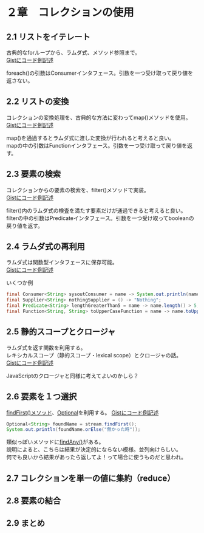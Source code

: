 # ２章　コレクションの使用

## 2.1 リストをイテレート
古典的なforループから、ラムダ式、メソッド参照まで。<br>
[Gistにコード例記述](https://gist.github.com/tksy/b1ff68427228ea303e37)

foreach()の引数はConsumerインタフェース。引数を一つ受け取って戻り値を返さない。

## 2.2 リストの変換
コレクションの変換処理を、古典的な方法に変わってmap()メソッドを使用。<br>
[Gistにコード例記述](https://gist.github.com/tksy/7db0545f6387a748eb5f)

map()を通過するとラムダ式に渡した変換が行われると考えると良い。<br>
mapの中の引数はFunctionインタフェース。引数を一つ受け取って戻り値を返す。

## 2.3 要素の検索
コレクションからの要素の検索を、filter()メソッドで実装。<br>
[Gistにコード例記述](https://gist.github.com/tksy/0f485932249ac9c12228)

filter()内のラムダ式の検査を満たす要素だけが通過できると考えると良い。<br>
filterの中の引数はPredicateインタフェース。引数を一つ受け取ってbooleanの戻り値を返す。

## 2.4 ラムダ式の再利用
ラムダ式は関数型インタフェースに保存可能。<br>
[Gistにコード例記述](https://gist.github.com/tksy/0e633b6d85d543621301)

いくつか例
```Java
final Consumer<String> sysoutConsumer = name -> System.out.println(name);
final Supplier<String> nothingSupplier = () -> "Nothing";
final Predicate<String> lengthGreaterThan5 = name -> name.length() > 5;
final Function<String, String> toUpperCaseFunction = name -> name.toUpperCase();
```

## 2.5 静的スコープとクロージャ
ラムダ式を返す関数を利用する。<br>
レキシカルスコープ（静的スコープ・lexical scope）とクロージャの話。<br>
[Gistにコード例記述](https://gist.github.com/tksy/184c5f75570e9d99093d)

JavaScriptのクロージャと同様に考えてよいのかしら？

## 2.6 要素を１つ選択
[findFirst()メソッド](http://docs.oracle.com/javase/jp/8/docs/api/java/util/stream/Stream.html#findFirst--)、[Optional](http://docs.oracle.com/javase/jp/8/docs/api/java/util/Optional.html)を利用する。
[Gistにコード例記述](https://gist.github.com/tksy/4e97276c6e1cfd55eba7)

```Java
Optional<String> foundName = stream.findFirst();
System.out.println(foundName.orElse("無かった時"));
```

類似っぽいメソッドに[findAny()](http://docs.oracle.com/javase/jp/8/docs/api/java/util/stream/Stream.html#findAny--)がある。<br>
説明によると、こちらは結果が決定的にならない模様。並列向けらしい。<br>何でも良いから結果があったら返してよ！って場合に使うものだと思われ。

## 2.7 コレクションを単一の値に集約（reduce）



## 2.8 要素の結合



## 2.9 まとめ



